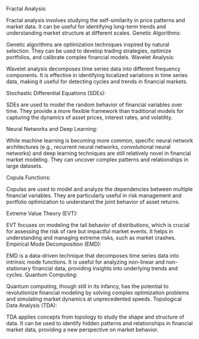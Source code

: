Fractal Analysis:

Fractal analysis involves studying the self-similarity in price patterns and market data. It can be useful for identifying long-term trends and understanding market structure at different scales.
Genetic Algorithms:

Genetic algorithms are optimization techniques inspired by natural selection. They can be used to develop trading strategies, optimize portfolios, and calibrate complex financial models.
Wavelet Analysis:

Wavelet analysis decomposes time series data into different frequency components. It is effective in identifying localized variations in time series data, making it useful for detecting cycles and trends in financial markets.

Stochastic Differential Equations (SDEs):

SDEs are used to model the random behavior of financial variables over time. They provide a more flexible framework than traditional models for capturing the dynamics of asset prices, interest rates, and volatility.

Neural Networks and Deep Learning:

While machine learning is becoming more common, specific neural network architectures (e.g., recurrent neural networks, convolutional neural networks) and deep learning techniques are still relatively novel in financial market modeling. They can uncover complex patterns and relationships in large datasets.

Copula Functions:

Copulas are used to model and analyze the dependencies between multiple financial variables. They are particularly useful in risk management and portfolio optimization to understand the joint behavior of asset returns.

Extreme Value Theory (EVT):

EVT focuses on modeling the tail behavior of distributions, which is crucial for assessing the risk of rare but impactful market events. It helps in understanding and managing extreme risks, such as market crashes.
Empirical Mode Decomposition (EMD):

EMD is a data-driven technique that decomposes time series data into intrinsic mode functions. It is useful for analyzing non-linear and non-stationary financial data, providing insights into underlying trends and cycles.
Quantum Computing:

Quantum computing, though still in its infancy, has the potential to revolutionize financial modeling by solving complex optimization problems and simulating market dynamics at unprecedented speeds.
Topological Data Analysis (TDA):

TDA applies concepts from topology to study the shape and structure of data. It can be used to identify hidden patterns and relationships in financial market data, providing a new perspective on market behavior.